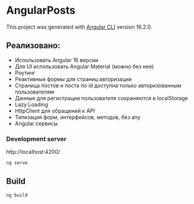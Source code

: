 # AngularPosts

This project was generated with [Angular CLI](https://github.com/angular/angular-cli) version 16.2.0.

## Реализовано:

- Использовать Angular 16 версии
- Для UI использовать Angular Material (можно без нее)
- Роутинг
- Реактивные формы для страниц авторизации
- Страница постов и поста по id доступна только авторизованным пользователям
- Данные для регистрации пользователя сохраняются в localStorage
- Lazy Loading
- HttpClient для обращений к API
- Типизация форм, интерфейсов, методов, без any
- Angular сервисы

### Development server

http://localhost:4200/
```bash
ng serve
```
## Build

```bash
ng build
```
